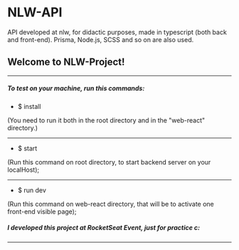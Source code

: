 # NLW-API
API developed at nlw, for didactic purposes, made in typescript (both back and front-end). Prisma, Node.js, SCSS and so on are also used.

## Welcome to NLW-Project!

---

##### To test on your machine, run this commands:

- $ install

(You need to run it both in the root directory and in the "web-react" directory.)

---

- $ start

(Run this command on root directory, to start backend server on your localHost);

---

- $ run dev

(Run this command on web-react directory, that will be to activate one front-end visible page);

##### I developed this project at RocketSeat Event, just for practice c:

---